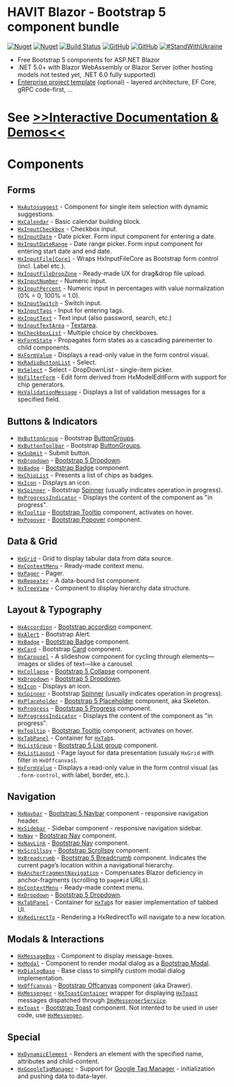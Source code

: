 ﻿# HAVIT Blazor - Bootstrap 5 component bundle

[![Nuget](https://img.shields.io/nuget/v/Havit.Blazor.Components.Web.Bootstrap)](https://www.nuget.org/packages/Havit.Blazor.Components.Web.Bootstrap/)
[![Nuget](https://img.shields.io/nuget/dt/Havit.Blazor.Components.Web.Bootstrap)](https://www.nuget.org/packages/Havit.Blazor.Components.Web.Bootstrap/)
[![Build Status](https://dev.azure.com/havit/DEV/_apis/build/status/002.HFW-HavitBlazor?branchName=master)](https://dev.azure.com/havit/DEV/_build/latest?definitionId=318&branchName=master)
[![GitHub](https://img.shields.io/github/license/havit/Havit.Blazor)](https://github.com/havit/Havit.Blazor/blob/master/LICENSE)
[![GitHub](https://img.shields.io/github/stars/havit/Havit.Blazor)](https://github.com/havit/Havit.Blazor/)
[![#StandWithUkraine](https://img.shields.io/badge/%23StandWithUkraine-Russian%20warship%2C%20go%20f%23ck%20yourself-blue)](https://www.peopleinneed.net/what-we-do/humanitarian-aid-and-development/ukraine)

* Free Bootstrap 5 components for ASP.NET Blazor
* .NET 5.0+ with Blazor WebAssembly or Blazor Server (other hosting models not tested yet, .NET 6.0 fully supported)
* [Enterprise project template](https://github.com/havit/NewProjectTemplate-Blazor) (optional) - layered architecture, EF Core, gRPC code-first, ...


# See [&gt;&gt;Interactive Documentation & Demos&lt;&lt;](https://havit.blazor.eu)

# Components

## Forms

* [`HxAutosuggest`](https://havit.blazor.eu/components/HxAutosuggest) - Component for single item selection with dynamic suggestions.
* [`HxCalendar`](https://havit.blazor.eu/components/HxCalendar) - Basic calendar building block.
* [`HxInputCheckbox`](https://havit.blazor.eu/components/HxInputCheckbox) - Checkbox input.
* [`HxInputDate`](https://havit.blazor.eu/components/HxInputDate) - Date picker. Form input component for entering a date.
* [`HxInputDateRange`](https://havit.blazor.eu/components/HxInputDateRange) - Date range picker. Form input component for entering start date and end date.
* [`HxInputFile[Core]`](https://havit.blazor.eu/components/HxInputFile[Core]) - Wraps HxInputFileCore as Bootstrap form control (incl. Label etc.).
* [`HxInputFileDropZone`](https://havit.blazor.eu/components/HxInputFileDropZone) - Ready-made UX for drag&amp;drop file upload.
* [`HxInputNumber`](https://havit.blazor.eu/components/HxInputNumber) - Numeric input.
* [`HxInputPercent`](https://havit.blazor.eu/components/HxInputPercent) - Numeric input in percentages with value normalization (0% = 0, 100% = 1.0).
* [`HxInputSwitch`](https://havit.blazor.eu/components/HxInputSwitch) - Switch input.
* [`HxInputTags`](https://havit.blazor.eu/components/HxInputTags) - Input for entering tags.
* [`HxInputText`](https://havit.blazor.eu/components/HxInputText) - Text input (also password, search, etc.)
* [`HxInputTextArea`](https://havit.blazor.eu/components/HxInputTextArea) - [Textarea](https://getbootstrap.com/docs/5.0/forms/floating-labels/#textareas).
* [`HxCheckboxList`](https://havit.blazor.eu/components/HxCheckboxList) - Multiple choice by checkboxes.
* [`HxFormState`](https://havit.blazor.eu/components/HxFormState) - Propagates form states as a cascading parementer to child components.
* [`HxFormValue`](https://havit.blazor.eu/components/HxFormValue) - Displays a read-only value in the form control visual.
* [`HxRadioButtonList`](https://havit.blazor.eu/components/HxRadioButtonList) - Select.
* [`HxSelect`](https://havit.blazor.eu/components/HxSelect) - Select - DropDownList - single-item picker.
* [`HxFilterForm`](https://havit.blazor.eu/components/HxFilterForm) - Edit form derived from HxModelEditForm with support for chip generators.
* [`HxValidationMessage`](https://havit.blazor.eu/components/HxValidationMessage) - Displays a list of validation messages for a specified field.

## Buttons & Indicators

* [`HxButtonGroup`](https://havit.blazor.eu/components/HxButtonGroup) - Bootstrap [ButtonGroups](https://getbootstrap.com/docs/5.0/components/button-group/). 
* [`HxButtonToolbar`](https://havit.blazor.eu/components/HxButtonToolbar) - Bootstrap [ButtonGroups](https://getbootstrap.com/docs/5.0/components/button-group/).
* [`HxSubmit`](https://havit.blazor.eu/components/HxSubmit) - Submit button.
* [`HxDropdown`](https://havit.blazor.eu/components/HxDropdown) - [Bootstrap 5 Dropdown](https://getbootstrap.com/docs/5.1/components/dropdowns/).
* [`HxBadge`](https://havit.blazor.eu/components/HxBadge) - [Bootstrap Badge](https://getbootstrap.com/docs/5.0/components/badge/) component.
* [`HxChipList`](https://havit.blazor.eu/components/HxChipList) - Presents a list of chips as badges.
* [`HxIcon`](https://havit.blazor.eu/components/HxIcon) - Displays an icon.
* [`HxSpinner`](https://havit.blazor.eu/components/HxSpinner) - Bootstrap <a href="https://getbootstrap.com/docs/5.0/components/spinners/">Spinner</a> (usually indicates operation in progress).
* [`HxProgressIndicator`](https://havit.blazor.eu/components/HxProgressIndicator) - Displays the content of the component as "in progress".
* [`HxTooltip`](https://havit.blazor.eu/components/HxTooltip) - <a href="https://getbootstrap.com/docs/5.0/components/tooltips/">Bootstrap Tooltip</a> component, activates on hover.
* [`HxPopover`](https://havit.blazor.eu/components/HxPopover) - <a href="https://getbootstrap.com/docs/5.0/components/popovers/">Bootstrap Popover</a> component.

## Data & Grid

* [`HxGrid`](https://havit.blazor.eu/components/HxGrid) - Grid to display tabular data from data source.
* [`HxContextMenu`](https://havit.blazor.eu/components/HxContextMenu) - Ready-made context menu.
* [`HxPager`](https://havit.blazor.eu/components/HxPager) - Pager.
* [`HxRepeater`](https://havit.blazor.eu/components/HxRepeater) - A data-bound list component.
* [`HxTreeView`](https://havit.blazor.eu/components/HxTreeView) - Component to display hierarchy data structure.

## Layout & Typography

* [`HxAccordion`](https://havit.blazor.eu/components/HxAccordion) - <a href="https://getbootstrap.com/docs/5.1/components/accordion/">Bootstrap accordion</a> component.
* [`HxAlert`](https://havit.blazor.eu/components/HxAlert) - Bootstrap Alert.
* [`HxBadge`](https://havit.blazor.eu/components/HxBadge) - <a href="https://getbootstrap.com/docs/5.0/components/badge/">Bootstrap Badge</a> component.
* [`HxCard`](https://havit.blazor.eu/components/HxCard) - Bootstrap <a href="https://getbootstrap.com/docs/5.1/components/card/">Card</a> component.
* [`HxCarousel`](https://havit.blazor.eu/components/HxCarousel) - A slideshow component for cycling through elements—images or slides of text—like a carousel.
* [`HxCollapse`](https://havit.blazor.eu/components/HxCollapse) - <a href="https://getbootstrap.com/docs/5.1/components/collapse/">Bootstrap 5 Collapse</a> component.
* [`HxDropdown`](https://havit.blazor.eu/components/HxDropdown) - [Bootstrap 5 Dropdown](https://getbootstrap.com/docs/5.1/components/dropdowns/).
* [`HxIcon`](https://havit.blazor.eu/components/HxIcon) - Displays an icon.
* [`HxSpinner`](https://havit.blazor.eu/components/HxSpinner) - Bootstrap <a href="https://getbootstrap.com/docs/5.0/components/spinners/">Spinner</a> (usually indicates operation in progress).
* [`HxPlaceholder`](https://havit.blazor.eu/components/HxPlaceholder) - <a href="https://getbootstrap.com/docs/5.1/components/placeholders/">Bootstrap 5 Placeholder</a> component, aka Skeleton.
* [`HxProgress`](https://havit.blazor.eu/components/HxProgress) - <a href="https://getbootstrap.com/docs/5.1/components/progress/">Bootstrap 5 Progress</a> component.
* [`HxProgressIndicator`](https://havit.blazor.eu/components/HxProgressIndicator) - Displays the content of the component as "in progress".
* [`HxTooltip`](https://havit.blazor.eu/components/HxTooltip) - <a href="https://getbootstrap.com/docs/5.0/components/tooltips/">Bootstrap Tooltip</a> component, activates on hover.
* [`HxTabPanel`](https://havit.blazor.eu/components/HxTabPanel) - Container for <code><a href="https://www.havit.blazor.eu/components/HxTab/">HxTab</a></code>s.
* [`HxListGroup`](https://havit.blazor.eu/components/HxListGroup) - <a href="https://getbootstrap.com/docs/5.1/components/list-group/">Bootstrap 5 List group</a> component.
* [`HxListLayout`](https://havit.blazor.eu/components/HxListLayout) - Page layout for data presentation (usualy `HxGrid` with filter in `HxOffcanvas`).
* [`HxFormValue`](https://havit.blazor.eu/components/HxFormValue) - Displays a read-only value in the form control visual (as <code>.form-control</code>, with label, border, etc.).

## Navigation

* [`HxNavbar`](https://havit.blazor.eu/components/HxNavbar) - <a href="https://getbootstrap.com/docs/5.1/components/navbar/">Bootstrap 5 Navbar</a> component - responsive navigation header.
* [`HxSidebar`](https://havit.blazor.eu/components/HxSidebar) - Sidebar component - responsive navigation sidebar.
* [`HxNav`](https://havit.blazor.eu/components/HxNav) - <a href="https://getbootstrap.com/docs/5.0/components/navs-tabs/">Bootstrap Nav</a> component.
* [`HxNavLink`](https://havit.blazor.eu/components/HxNavLink) - <a href="https://getbootstrap.com/docs/5.0/components/navs-tabs/">Bootstrap Nav</a> component.
* [`HxScrollspy`](https://havit.blazor.eu/components/HxScrollspy) - <a href="https://getbootstrap.com/docs/5.0/components/scrollspy/">Bootstrap Scrollspy</a> component.
* [`HxBreadcrumb`](https://havit.blazor.eu/components/HxBreadcrumb) - <a href="https://getbootstrap.com/docs/5.1/components/breadcrumb/">Bootstrap 5 Breadcrumb</a> component. Indicates the current page’s location within a navigational hierarchy.
* [`HxAnchorFragmentNavigation`](https://havit.blazor.eu/components/HxAnchorFragmentNavigation) - Compensates Blazor deficiency in anchor-fragments (scrolling to <code>page#id</code> URLs).
* [`HxContextMenu`](https://havit.blazor.eu/components/HxContextMenu) - Ready-made context menu.
* [`HxDropdown`](https://havit.blazor.eu/components/HxDropdown) - [Bootstrap 5 Dropdown](https://getbootstrap.com/docs/5.1/components/dropdowns/).
* [`HxTabPanel`](https://havit.blazor.eu/components/HxTabPanel) - Container for <code><a href="/components/HxTab/">HxTab</a></code>s for easier implementation of tabbed UI.
* [`HxRedirectTo`](https://havit.blazor.eu/components/HxRedirectTo) - Rendering a HxRedirectTo will navigate to a new location.

## Modals & Interactions

* [`HxMessageBox`](https://havit.blazor.eu/components/HxMessageBox) - Component to display message-boxes.
* [`HxModal`](https://havit.blazor.eu/components/HxModal) - Component to render modal dialog as a <a href="https://getbootstrap.com/docs/5.1/components/modal/">Bootstrap Modal</a>.
* [`HxDialogBase`](https://havit.blazor.eu/components/HxDialogBase) - Base class to simplify custom modal dialog implementation.
* [`HxOffcanvas`](https://havit.blazor.eu/components/HxOffcanvas) - <a href="https://getbootstrap.com/docs/5.0/components/offcanvas/">Bootstrap Offcanvas</a> component (aka Drawer).
* [`HxMessenger`](https://havit.blazor.eu/components/HxMessenger) - <code><a href="/components/HxToastContainer/">HxToastContainer</a></code> wrapper for displaying <code><a href="/components/HxToast/">HxToast</a></code> messages dispatched through <code><a href="/components/IHxMessengerService/">IHxMessengerService</a></code>.
* [`HxToast`](https://havit.blazor.eu/components/HxToast) - <a href="https://getbootstrap.com/docs/5.1/components/toasts/">Bootstrap Toast</a> component. Not intented to be used in user code, use <code><a href="/components/HxMessenger/">HxMessenger</a></code>.

## Special

* [`HxDynamicElement`](https://havit.blazor.eu/components/HxDynamicElement) - Renders an element with the specified name, attributes and child-content.
* [`HxGoogleTagManager`](https://havit.blazor.eu/components/HxGoogleTagManager) - Support for <a href="https://developers.google.com/tag-manager/devguide">Google Tag Manager</a> - initialization and pushing data to data-layer.